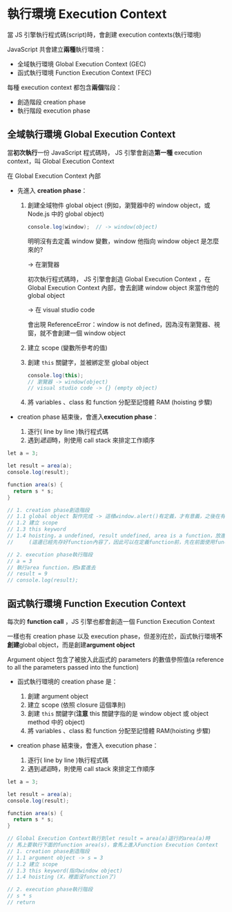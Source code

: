# 執行環境 Execution Context

當 JS 引擎執行程式碼(script)時，會創建 execution contexts(執行環境)

JavaScript 共會建立**兩種**執行環境：

- 全域執行環境 Global Execution Context (GEC)
- 函式執行環境 Function Execution Context (FEC)

每種 execution context 都包含**兩個**階段：

- 創造階段 creation phase
- 執行階段 execution phase

## 全域執行環境 Global Execution Context

當**初次執行**一份 JavaScript 程式碼時， JS 引擎會創造**第一種** execution context，叫 Global Execution Context

在 Global Execution Context 內部

- 先進入 **creation phase**：

  1. 創建全域物件 global object (例如，瀏覽器中的 window object，或 Node.js 中的 global object)

     ```Java Script
     console.log(window);  // -> window(object)
     ```

     明明沒有去定義 window 變數，window 他指向 window object 是怎麼來的?

     -> 在瀏覽器

     初次執行程式碼時， JS 引擎會創造 Global Execution Context ，在 Global Execution Context 內部，會去創建 window object 來當作他的 global object

     -> 在 visual studio code

     會出現 ReferenceError：window is not defined，因為沒有瀏覽器、視窗，就不會創建一個 window object

  2. 建立 scope (變數所參考的值)
  3. 創建 `this` 關鍵字，並被綁定至 global object

     ```Java Script
     console.log(this);
     // 瀏覽器 -> window(object)
     // visual studio code -> {} (empty object)
     ```

  4. 將 variables 、class 和 function 分配至記憶體 RAM (hoisting 步驟)

- creation phase 結束後，會進入**execution phase**：

  1. 逐行( line by line )執行程式碼
  2. 遇到*遞迴*時，則使用 call stack 來排定工作順序

```Java Script
let a = 3;

let result = area(a);
console.log(result);

function area(s) {
  return s * s;
}

// 1. creation phase創造階段
// 1.1 global object 製作完成 -> 這樣window.alert()有定義，才有意義，之後在有辦法在執行程式碼時執行window.alert()
// 1.2 建立 scope
// 1.3 this keyword
// 1.4 hoisting，a undefined, result undefined, area is a function，放進記憶體
//     (這邊已經先存好function內容了，因此可以在定義function前，先在前面使用function)

// 2. execution phase執行階段
// a = 3
// 執行area function，把a套進去
// result = 9
// console.log(result);
```

## 函式執行環境 Function Execution Context

每次的 **function call** ，JS 引擎也都會創造一個 Function Execution Context

一樣也有 creation phase 以及 execution phase，但差別在於，函式執行環境**不創建**global object，而是創建**argument object**

Argument object 包含了被放入此函式的 parameters 的數值參照值(a reference to all the parameters passed into the function)

- 函式執行環境的 creation phase 是：

  1. 創建 argument object
  2. 建立 scope (依照 closure 這個準則)
  3. 創建 `this` 關鍵字(**注意** this 關鍵字指的是 window object 或 object method 中的 object)
  4. 將 variables 、class 和 function 分配至記憶體 RAM(hoisting 步驟)

- creation phase 結束後，會進入 execution phase：
  1. 逐行( line by line )執行程式碼
  2. 遇到*遞迴*時，則使用 call stack 來排定工作順序

```Java Script
let a = 3;

let result = area(a);
console.log(result);

function area(s) {
  return s * s;
}

// Global Execution Context執行到let result = area(a)這行的area(a)時
// 馬上要執行下面的function area(s)，會馬上進入Function Execution Context
// 1. creation phase創造階段
// 1.1 argument object -> s = 3
// 1.2 建立 scope
// 1.3 this keyword(指向window object)
// 1.4 hoisting (X，裡面沒function了)

// 2. execution phase執行階段
// s * s
// return
```
